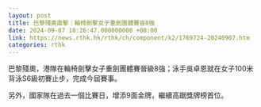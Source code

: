 ```yaml
---
layout: post
title: 巴黎殘奧直擊｜輪椅劍擊女子重劍團體賽晉8強
date: 2024-09-07 18:26:47.000000000 +08:00
link: https://news.rthk.hk/rthk/ch/component/k2/1769724-20240907.htm
categories: rthk
---
```


巴黎殘奧，港隊在輪椅劍擊女子重劍團體賽晉級8強；泳手吳卓恩就在女子100米背泳S6級初賽止步，完成今屆賽事。

另外，國家隊在過去一個比賽日，增添9面金牌，繼續高踞獎牌榜首位。
